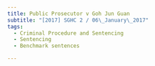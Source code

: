 ```yaml
---
title: Public Prosecutor v Goh Jun Guan 
subtitle: "[2017] SGHC 2 / 06\_January\_2017"
tags:
  - Criminal Procedure and Sentencing
  - Sentencing
  - Benchmark sentences

---
```


